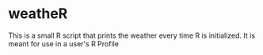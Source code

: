 # weatheR
This is a small R script that prints the weather every time R is initialized. It is meant for use in a user's R Profile
